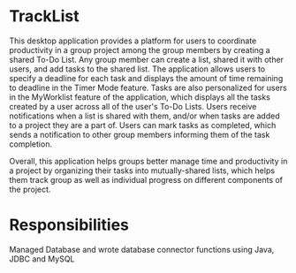 # TrackList
This desktop application provides a platform for users to coordinate productivity in a group project among the group members by creating a shared To-Do List. Any group member can create a list, shared it with other users, and add tasks to the shared list. The application allows users to specify a deadline for each task and displays the amount of time remaining to deadline in the Timer Mode feature. Tasks are also personalized for users in the MyWorklist feature of the application, which displays all the tasks created by a user across all of the user's To-Do Lists. Users receive notifications when a list is shared with them, and/or when tasks are added to a project they are a part of. Users can mark tasks as completed, which sends a notification to other group members informing them of the task completion. 



Overall, this application helps groups better manage time and productivity in a project by organizing their tasks into mutually-shared lists, which helps them track group as well as individual progress on different components of the project.

# Responsibilities

Managed Database and wrote database connector functions using Java, JDBC and MySQL
